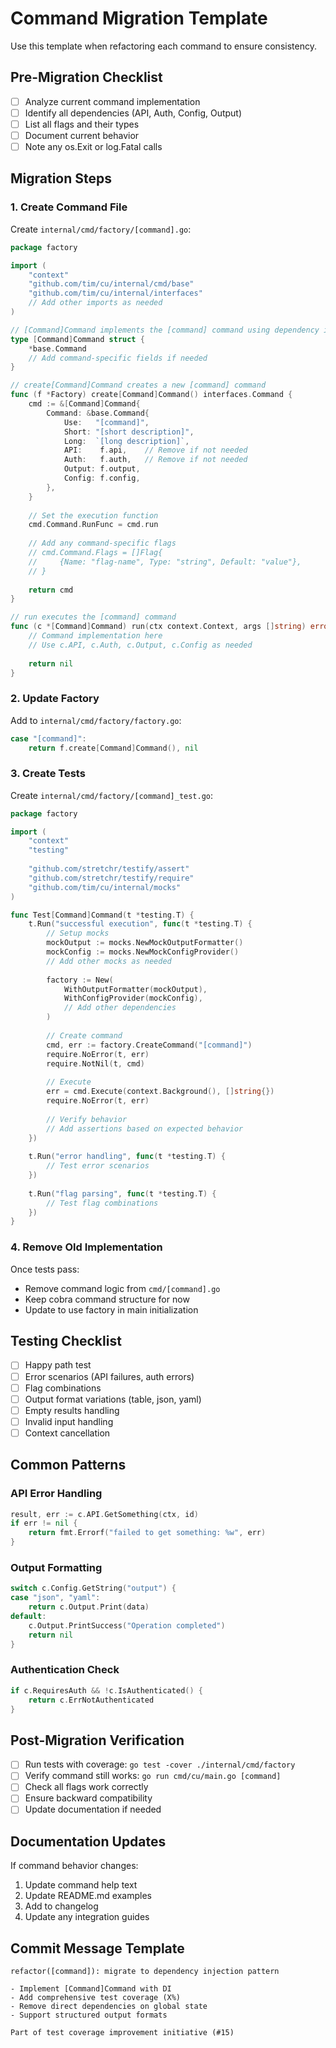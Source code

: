 # Command Migration Template

Use this template when refactoring each command to ensure consistency.

## Pre-Migration Checklist

- [ ] Analyze current command implementation
- [ ] Identify all dependencies (API, Auth, Config, Output)
- [ ] List all flags and their types
- [ ] Document current behavior
- [ ] Note any os.Exit or log.Fatal calls

## Migration Steps

### 1. Create Command File
Create `internal/cmd/factory/[command].go`:

```go
package factory

import (
    "context"
    "github.com/tim/cu/internal/cmd/base"
    "github.com/tim/cu/internal/interfaces"
    // Add other imports as needed
)

// [Command]Command implements the [command] command using dependency injection
type [Command]Command struct {
    *base.Command
    // Add command-specific fields if needed
}

// create[Command]Command creates a new [command] command
func (f *Factory) create[Command]Command() interfaces.Command {
    cmd := &[Command]Command{
        Command: &base.Command{
            Use:   "[command]",
            Short: "[short description]",
            Long:  `[long description]`,
            API:    f.api,    // Remove if not needed
            Auth:   f.auth,   // Remove if not needed
            Output: f.output,
            Config: f.config,
        },
    }
    
    // Set the execution function
    cmd.Command.RunFunc = cmd.run
    
    // Add any command-specific flags
    // cmd.Command.Flags = []Flag{
    //     {Name: "flag-name", Type: "string", Default: "value"},
    // }
    
    return cmd
}

// run executes the [command] command
func (c *[Command]Command) run(ctx context.Context, args []string) error {
    // Command implementation here
    // Use c.API, c.Auth, c.Output, c.Config as needed
    
    return nil
}
```

### 2. Update Factory

Add to `internal/cmd/factory/factory.go`:

```go
case "[command]":
    return f.create[Command]Command(), nil
```

### 3. Create Tests

Create `internal/cmd/factory/[command]_test.go`:

```go
package factory

import (
    "context"
    "testing"
    
    "github.com/stretchr/testify/assert"
    "github.com/stretchr/testify/require"
    "github.com/tim/cu/internal/mocks"
)

func Test[Command]Command(t *testing.T) {
    t.Run("successful execution", func(t *testing.T) {
        // Setup mocks
        mockOutput := mocks.NewMockOutputFormatter()
        mockConfig := mocks.NewMockConfigProvider()
        // Add other mocks as needed
        
        factory := New(
            WithOutputFormatter(mockOutput),
            WithConfigProvider(mockConfig),
            // Add other dependencies
        )
        
        // Create command
        cmd, err := factory.CreateCommand("[command]")
        require.NoError(t, err)
        require.NotNil(t, cmd)
        
        // Execute
        err = cmd.Execute(context.Background(), []string{})
        require.NoError(t, err)
        
        // Verify behavior
        // Add assertions based on expected behavior
    })
    
    t.Run("error handling", func(t *testing.T) {
        // Test error scenarios
    })
    
    t.Run("flag parsing", func(t *testing.T) {
        // Test flag combinations
    })
}
```

### 4. Remove Old Implementation

Once tests pass:
- Remove command logic from `cmd/[command].go`
- Keep cobra command structure for now
- Update to use factory in main initialization

## Testing Checklist

- [ ] Happy path test
- [ ] Error scenarios (API failures, auth errors)
- [ ] Flag combinations
- [ ] Output format variations (table, json, yaml)
- [ ] Empty results handling
- [ ] Invalid input handling
- [ ] Context cancellation

## Common Patterns

### API Error Handling
```go
result, err := c.API.GetSomething(ctx, id)
if err != nil {
    return fmt.Errorf("failed to get something: %w", err)
}
```

### Output Formatting
```go
switch c.Config.GetString("output") {
case "json", "yaml":
    return c.Output.Print(data)
default:
    c.Output.PrintSuccess("Operation completed")
    return nil
}
```

### Authentication Check
```go
if c.RequiresAuth && !c.IsAuthenticated() {
    return c.ErrNotAuthenticated
}
```

## Post-Migration Verification

- [ ] Run tests with coverage: `go test -cover ./internal/cmd/factory`
- [ ] Verify command still works: `go run cmd/cu/main.go [command]`
- [ ] Check all flags work correctly
- [ ] Ensure backward compatibility
- [ ] Update documentation if needed

## Documentation Updates

If command behavior changes:
1. Update command help text
2. Update README.md examples
3. Add to changelog
4. Update any integration guides

## Commit Message Template

```
refactor([command]): migrate to dependency injection pattern

- Implement [Command]Command with DI
- Add comprehensive test coverage (X%)
- Remove direct dependencies on global state
- Support structured output formats

Part of test coverage improvement initiative (#15)
```
